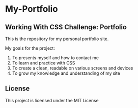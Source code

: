 # My-Portfolio
## Working With CSS Challenge: Portfolio

This is the repository for my personal portfolio site.

My goals for the project:
1. To presents myself and how to contact me
2. To learn and practice with CSS
3. To create a clean, readable on various screens and devices  
4. To grow my knowledge and understanding of my site

## License

This project is licensed under the MIT License